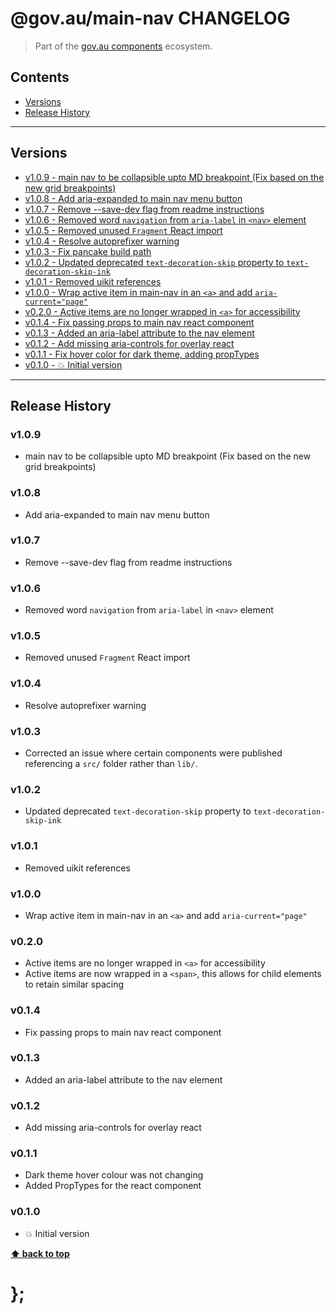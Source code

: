 @gov.au/main-nav CHANGELOG
======================

> Part of the [gov.au components](https://github.com/govau/design-system-components/) ecosystem.


## Contents

* [Versions](#install)
* [Release History](#release-history)


----------------------------------------------------------------------------------------------------------------------------------------------------------------


## Versions

* [v1.0.9 - main nav to be collapsible upto MD breakpoint (Fix based on the new grid breakpoints)](#v109)
* [v1.0.8 - Add aria-expanded to main nav menu button](#v108)
* [v1.0.7 - Remove --save-dev flag from readme instructions](#v107)
* [v1.0.6 - Removed word `navigation` from `aria-label` in `<nav>` element](#v106)
* [v1.0.5 - Removed unused `Fragment` React import](#v105)
* [v1.0.4 - Resolve autoprefixer warning](#v104)
* [v1.0.3 - Fix pancake build path](#v103)
* [v1.0.2 - Updated deprecated `text-decoration-skip` property to `text-decoration-skip-ink`](#v102)
* [v1.0.1 - Removed uikit references](#v101)
* [v1.0.0 - Wrap active item in main-nav in an `<a>` and add `aria-current="page"`](#v100)
* [v0.2.0 - Active items are no longer wrapped in `<a>` for accessibility](#v020)
* [v0.1.4 - Fix passing props to main nav react component](#v014)
* [v0.1.3 - Added an aria-label attribute to the nav element](#v013)
* [v0.1.2 - Add missing aria-controls for overlay react](#v012)
* [v0.1.1 - Fix hover color for dark theme, adding propTypes](#v011)
* [v0.1.0 - 💥 Initial version](#v010)


----------------------------------------------------------------------------------------------------------------------------------------------------------------


## Release History

### v1.0.9

- main nav to be collapsible upto MD breakpoint (Fix based on the new grid breakpoints)


### v1.0.8

- Add aria-expanded to main nav menu button


### v1.0.7

- Remove --save-dev flag from readme instructions


### v1.0.6

- Removed word `navigation` from `aria-label` in `<nav>` element


### v1.0.5

- Removed unused `Fragment` React import


### v1.0.4

- Resolve autoprefixer warning


### v1.0.3

- Corrected an issue where certain components were published referencing a `src/` folder rather than `lib/`.


### v1.0.2

- Updated deprecated `text-decoration-skip` property to `text-decoration-skip-ink`


### v1.0.1

- Removed uikit references


### v1.0.0

- Wrap active item in main-nav in an `<a>` and add `aria-current="page"`


### v0.2.0

- Active items are no longer wrapped in `<a>` for accessibility
- Active items are now wrapped in a `<span>`, this allows for child elements to retain similar spacing


### v0.1.4 

- Fix passing props to main nav react component


### v0.1.3

- Added an aria-label attribute to the nav element


### v0.1.2

- Add missing aria-controls for overlay react


### v0.1.1

- Dark theme hover colour was not changing
- Added PropTypes for the react component


### v0.1.0

- 💥 Initial version


**[⬆ back to top](#contents)**


# };
